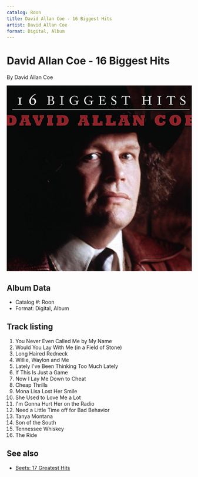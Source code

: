 ```yaml
---
catalog: Roon
title: David Allan Coe - 16 Biggest Hits
artist: David Allan Coe
format: Digital, Album
---
```


# David Allan Coe - 16 Biggest Hits

By David Allan Coe

![](../../assets/albumcovers/David_Allan_Coe-David_Allan_Coe_-_16_Biggest_Hits.png)

## Album Data

- Catalog #: Roon
- Format: Digital, Album


## Track listing


1. You Never Even Called Me by My Name
2. Would You Lay With Me (in a Field of Stone)
3. Long Haired Redneck
4. Willie, Waylon and Me
5. Lately I've Been Thinking Too Much Lately
6. If This Is Just a Game
7. Now I Lay Me Down to Cheat
8. Cheap Thrills
9. Mona Lisa Lost Her Smile
10. She Used to Love Me a Lot
11. I'm Gonna Hurt Her on the Radio
12. Need a Little Time off for Bad Behavior
13. Tanya Montana
14. Son of the South
15. Tennessee Whiskey
16. The Ride


## See also

- [Beets: 17 Greatest Hits](../../Beets/David_Allan_Coe/17_Greatest_Hits.md)
